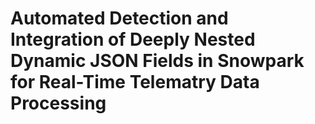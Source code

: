 # Automated Detection and Integration of Deeply Nested Dynamic JSON Fields in Snowpark for Real-Time Telematry Data Processing
